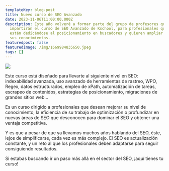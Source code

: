 ```yaml
---
templateKey: blog-post
title: Nuevo curso de SEO Avanzado
date: 2023-11-06T11:00:00.000Z
description: Este año volveré a formar parte del grupo de profesores que
  impartirán el curso de SEO Avanzado de Kschool, para profesionales que ya
  están dedicándose al posicionamiento en buscadores y quieren ampliar aun más
  sus conocimientos.
featuredpost: false
featuredimage: /img/1669984835650.jpeg
tags: []
---
```

![](/img/1669984835650.jpeg)

Este curso está diseñado para llevarte al siguiente nivel en SEO: indexabilidad avanzada, uso avanzado de herramientas de rastreo, WPO, Regex, datos estructurados, empleo de xPath, automatización de tareas, escrapeo de contenidos, estrategias de posicionamiento, migraciones de grandes sitios web…

Es un curso dirigido a profesionales que desean mejorar su nivel de conocimiento, la eficiencia de su trabajo de optimización o profundizar en nuevas áreas de SEO que desconocen para dominar el SEO y obtener una ventaja competitiva.

Y es que a pesar de que ya llevamos muchos años hablando del SEO, éste, lejos de simplificarse, cada vez es más complejo. El SEO es actualización constante, y un reto al que los profesionales deben adaptarse para seguir consiguiendo resultados.

Si estabas buscando ir un paso más allá en el sector del SEO, ¡aquí tienes tu curso!